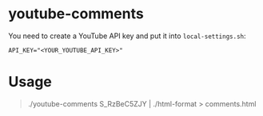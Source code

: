 # youtube-comments

You need to create a YouTube API key and put it into `local-settings.sh`:

```
API_KEY="<YOUR_YOUTUBE_API_KEY>"
```

# Usage

> ./youtube-comments S_RzBeC5ZJY | ./html-format > comments.html
